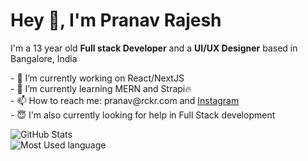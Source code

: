 <h1>Hey 👋, I'm Pranav Rajesh</h1>

<p>
    I'm a 13 year old <strong>Full stack Developer</strong> and a <strong>UI/UX Designer</strong>  based in Bangalore, India <br>
</p>

<p>    
- 🔭 I’m currently working on React/NextJS <br>
- 🌱 I’m currently learning MERN and Strapi🔥 <br>
- 📫 How to reach me: pranav@rckr.com and <a href="https://www.instagram.com/pranavrajesh08/" >Instagram</a> <br>
- 😇 I'm also currently looking for help in Full Stack development <br>
</p>




<p align=''><img src="https://github-readme-stats.vercel.app/api?username=PranavRajesh23032008&amp;show_icons=true&amp;theme=midnight-purple" alt="GitHub Stats"><br>
<img src="https://github-readme-stats.vercel.app/api/top-langs/?username=PranavRajesh23032008&amp;show_icons=true&amp;theme=midnight-purple" alt="Most Used language">



</p>
<p align=''>
    <img src="https://img.shields.io/badge/HTML5-E34F26?style=for-the-badge&amp;logo=html5&amp;logoColor=white" alt=""> <img src="https://img.shields.io/badge/CSS3-1572B6?style=for-the-badge&amp;logo=css3&amp;logoColor=white" alt=""> <img src="https://img.shields.io/badge/JavaScript-323330?style=for-the-badge&amp;logo=javascript&amp;logoColor=F7DF1E" alt="">  <img src="https://img.shields.io/badge/React-20232A?style=for-the-badge&amp;logo=react&amp;logoColor=61DAFB" alt=""> <img src="https://img.shields.io/badge/next.js-000000?style=for-the-badge&amp;logo=nextdotjs&amp;logoColor=white" alt=""> <img src="https://img.shields.io/badge/Tailwind_CSS-38B2AC?style=for-the-badge&amp;logo=tailwind-css&amp;logoColor=white" alt="">  <img src="https://img.shields.io/badge/firebase-ffca28?style=for-the-badge&amp;logo=firebase&amp;logoColor=black" alt=""> <img src="https://img.shields.io/badge/Styled%20Components-ff69b4?style=for-the-badge&amp;logo=styled-components&amp;logoColor=black" alt=""> <img src="https://img.shields.io/badge/React%20Native-20232A?style=for-the-badge&amp;logo=react&amp;logoColor=blue" alt=""> <img src="https://img.shields.io/badge/NodeJS-6FA560?style=for-the-badge&amp;logo=javascript&amp;logoColor=white" alt="">
</p>
